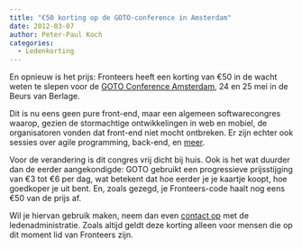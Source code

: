 ```yaml
---
title: "€50 korting op de GOTO-conference in Amsterdam"
date: 2012-03-07
author: Peter-Paul Koch
categories: 
  - Ledenkorting
---
```

En opnieuw is het prijs: Fronteers heeft een korting van €50 in de wacht weten te slepen voor de [GOTO Conference Amsterdam](http://gotocon.com/amsterdam-2012/), 24 en 25 mei in de Beurs van Berlage.

Dit is nu eens geen pure front-end, maar een algemeen softwarecongres waarop, gezien de stormachtige ontwikkelingen in web en mobiel, de organisatoren vonden dat front-end niet mocht ontbreken. Er zijn echter ook sessies over agile programming, back-end, en [meer](http://gotocon.com/amsterdam-2012/tracks/).

Voor de verandering is dit congres vrij dicht bij huis. Ook is het wat duurder dan de eerder aangekondigde: GOTO gebruikt een progressieve prijsstijging van €3 tot €6 per dag, wat betekent dat hoe eerder je je kaartje koopt, hoe goedkoper je uit bent. En, zoals gezegd, je Fronteers-code haalt nog eens €50 van de prijs af.

Wil je hiervan gebruik maken, neem dan even [contact op](/nl/vereniging/contact/) met de ledenadministratie. Zoals altijd geldt deze korting alleen voor mensen die op dit moment lid van Fronteers zijn.
